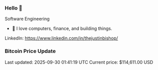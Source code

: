 ### Hello 🤙  

Software Engineering

- 🔭 I love computers, finance, and building things.
  
LinkedIn: https://www.linkedin.com/in/thejustinbishop/  




































































































































































































































































































































































































































































































































































































































































































































































































































































































































































































































































































































































### Bitcoin Price Update
Last updated: 2025-09-30 01:41:19 UTC
Current price: $114,611.00 USD
